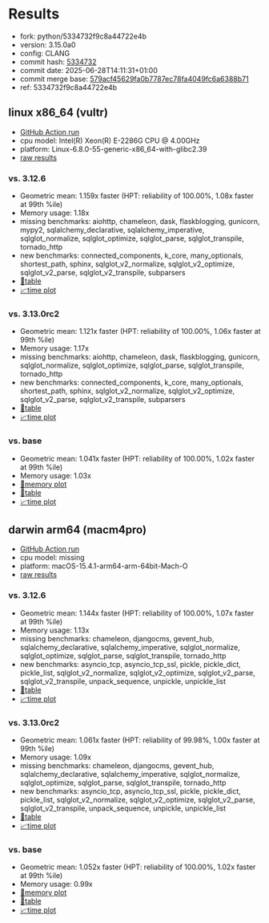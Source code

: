 # Results

- fork: python/5334732f9c8a44722e4b
- version: 3.15.0a0
- config: CLANG
- commit hash: [5334732](https://github.com/python/cpython/commit/5334732)
- commit date: 2025-06-28T14:11:31+01:00
- commit merge base: [579acf45629fa0b7787ec78fa4049fc6a6388b71](https://github.com/python/cpython/commit/579acf45629fa0b7787ec78fa4049fc6a6388b71)
- ref: 5334732f9c8a44722e4b

## linux x86_64 (vultr)

- [GitHub Action run](https://github.com/facebookexperimental/free-threading-benchmarking/actions/runs/15949559357)
- cpu model: Intel(R) Xeon(R) E-2286G CPU @ 4.00GHz
- platform: Linux-6.8.0-55-generic-x86_64-with-glibc2.39
- [raw results](bm-20250628-vultr-x86_64-python-5334732f9c8a44722e4b-3.15.0a0-5334732.json)

### vs. 3.12.6

- Geometric mean: 1.159x faster (HPT: reliability of 100.00%, 1.08x faster at 99th %ile)
- Memory usage: 1.18x
- missing benchmarks: aiohttp, chameleon, dask, flaskblogging, gunicorn, mypy2, sqlalchemy_declarative, sqlalchemy_imperative, sqlglot_normalize, sqlglot_optimize, sqlglot_parse, sqlglot_transpile, tornado_http
- new benchmarks: connected_components, k_core, many_optionals, shortest_path, sphinx, sqlglot_v2_normalize, sqlglot_v2_optimize, sqlglot_v2_parse, sqlglot_v2_transpile, subparsers
- [📄table](bm-20250628-vultr-x86_64-python-5334732f9c8a44722e4b-3.15.0a0-5334732-vs-3.12.6.md)
- [📈time plot](bm-20250628-vultr-x86_64-python-5334732f9c8a44722e4b-3.15.0a0-5334732-vs-3.12.6.svg)

### vs. 3.13.0rc2

- Geometric mean: 1.121x faster (HPT: reliability of 100.00%, 1.06x faster at 99th %ile)
- Memory usage: 1.17x
- missing benchmarks: aiohttp, chameleon, dask, flaskblogging, gunicorn, sqlglot_normalize, sqlglot_optimize, sqlglot_parse, sqlglot_transpile, tornado_http
- new benchmarks: connected_components, k_core, many_optionals, shortest_path, sphinx, sqlglot_v2_normalize, sqlglot_v2_optimize, sqlglot_v2_parse, sqlglot_v2_transpile, subparsers
- [📄table](bm-20250628-vultr-x86_64-python-5334732f9c8a44722e4b-3.15.0a0-5334732-vs-3.13.0rc2.md)
- [📈time plot](bm-20250628-vultr-x86_64-python-5334732f9c8a44722e4b-3.15.0a0-5334732-vs-3.13.0rc2.svg)

### vs. base

- Geometric mean: 1.041x faster (HPT: reliability of 100.00%, 1.02x faster at 99th %ile)
- Memory usage: 1.03x
- [🧠memory plot](bm-20250628-vultr-x86_64-python-5334732f9c8a44722e4b-3.15.0a0-5334732-vs-base-mem.svg)
- [📄table](bm-20250628-vultr-x86_64-python-5334732f9c8a44722e4b-3.15.0a0-5334732-vs-base.md)
- [📈time plot](bm-20250628-vultr-x86_64-python-5334732f9c8a44722e4b-3.15.0a0-5334732-vs-base.svg)

## darwin arm64 (macm4pro)

- [GitHub Action run](https://github.com/facebookexperimental/free-threading-benchmarking/actions/runs/15949559357)
- cpu model: missing
- platform: macOS-15.4.1-arm64-arm-64bit-Mach-O
- [raw results](bm-20250628-macm4pro-arm64-python-5334732f9c8a44722e4b-3.15.0a0-5334732.json)

### vs. 3.12.6

- Geometric mean: 1.144x faster (HPT: reliability of 100.00%, 1.07x faster at 99th %ile)
- Memory usage: 1.13x
- missing benchmarks: chameleon, djangocms, gevent_hub, sqlalchemy_declarative, sqlalchemy_imperative, sqlglot_normalize, sqlglot_optimize, sqlglot_parse, sqlglot_transpile, tornado_http
- new benchmarks: asyncio_tcp, asyncio_tcp_ssl, pickle, pickle_dict, pickle_list, sqlglot_v2_normalize, sqlglot_v2_optimize, sqlglot_v2_parse, sqlglot_v2_transpile, unpack_sequence, unpickle, unpickle_list
- [📄table](bm-20250628-macm4pro-arm64-python-5334732f9c8a44722e4b-3.15.0a0-5334732-vs-3.12.6.md)
- [📈time plot](bm-20250628-macm4pro-arm64-python-5334732f9c8a44722e4b-3.15.0a0-5334732-vs-3.12.6.svg)

### vs. 3.13.0rc2

- Geometric mean: 1.061x faster (HPT: reliability of 99.98%, 1.00x faster at 99th %ile)
- Memory usage: 1.09x
- missing benchmarks: chameleon, djangocms, gevent_hub, sqlalchemy_declarative, sqlalchemy_imperative, sqlglot_normalize, sqlglot_optimize, sqlglot_parse, sqlglot_transpile, tornado_http
- new benchmarks: asyncio_tcp, asyncio_tcp_ssl, pickle, pickle_dict, pickle_list, sqlglot_v2_normalize, sqlglot_v2_optimize, sqlglot_v2_parse, sqlglot_v2_transpile, unpack_sequence, unpickle, unpickle_list
- [📄table](bm-20250628-macm4pro-arm64-python-5334732f9c8a44722e4b-3.15.0a0-5334732-vs-3.13.0rc2.md)
- [📈time plot](bm-20250628-macm4pro-arm64-python-5334732f9c8a44722e4b-3.15.0a0-5334732-vs-3.13.0rc2.svg)

### vs. base

- Geometric mean: 1.052x faster (HPT: reliability of 100.00%, 1.02x faster at 99th %ile)
- Memory usage: 0.99x
- [🧠memory plot](bm-20250628-macm4pro-arm64-python-5334732f9c8a44722e4b-3.15.0a0-5334732-vs-base-mem.svg)
- [📄table](bm-20250628-macm4pro-arm64-python-5334732f9c8a44722e4b-3.15.0a0-5334732-vs-base.md)
- [📈time plot](bm-20250628-macm4pro-arm64-python-5334732f9c8a44722e4b-3.15.0a0-5334732-vs-base.svg)

